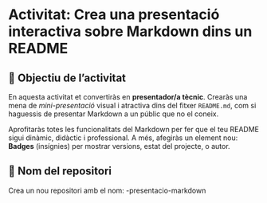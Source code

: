 # Activitat: Crea una presentació interactiva sobre Markdown dins un README
## 🎯 Objectiu de l’activitat
En aquesta activitat et convertiràs en **presentador/a tècnic**. Crearàs una mena de *mini-presentació* visual i atractiva dins del fitxer `README.md`, com si haguessis de presentar Markdown a un públic que no el coneix.

Aprofitaràs totes les funcionalitats del Markdown per fer que el teu README sigui dinàmic, didàctic i professional. A més, afegiràs un element nou: **Badges** (insígnies) per mostrar versions, estat del projecte, o autor.

## 📁 Nom del repositori

Crea un nou repositori amb el nom: <Cognom>-presentacio-markdown
